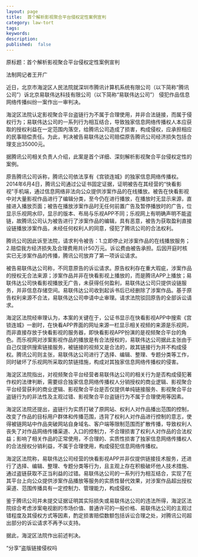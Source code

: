 ```yaml
---
layout: page
title:  首个解析影视聚合平台侵权定性案例宣判
category: law-tort
tags:
keywords:
description:
published:  false
---
```



原标题：首个解析影视聚合平台侵权定性案例宣判

法制网记者王开广

近日，北京市海淀区人民法院就深圳市腾讯计算机系统有限公司（以下简称“腾讯公司”）诉北京易联伟达科技有限公司（以下简称“易联伟达公司”） 侵犯作品信息网络传播纠纷一案作出一审判决。

海淀区法院认定影视聚合平台盗链行为不属于合理使用，并非合法链接，而属于侵权行为；易联伟达公司的一系列行为相互结合，导致独家信息网络传播权人本应获取的授权利益在一定范围内落空，给腾讯公司造成了损害，构成侵权，应承担相应的民事赔偿责任。为此，判决被告易联伟达公司赔偿原告腾讯公司经济损失包括合理支出35000元。

据腾讯公司相关负责人介绍，此案是首个详细、深刻解析影视聚合平台侵权定性的案例。

原告腾讯公司诉称，腾讯公司依法享有《宫锁连城》的独家信息网络传播权。2014年6月4日，腾讯公司通过公证书固定证据，证明被告在其经营的“快看影视”手机端，通过信息网络非法向公众提供涉案作品的在线播放。被告在快看影视中对大量影视作品进行了编辑分类，至今仍在进行播放，在播放时无显示来源，直接进入播放页面；被告在播放涉案作品时无任何前置广告及暂停播放时的广告，位显示乐视网水印，显示的版本、布局与乐视APP不同；乐视网上有明确声明不能盗链，故腾讯公司认为被告进行了涉案作品的编辑，具有恶意，被告为获取盈利直接设链播放涉案作品，未经任何权利人的同意，侵犯了腾讯公司的合法权利。

腾讯公司因此诉至法院，请求判令被告：1.立即停止对涉案作品的在线播放服务；2.赔偿我方经济损失及合理费用共计50万元。诉讼费由被告承担。后因开庭时核实已无涉案作品的传播，腾讯公司放弃了第一项诉讼请求。

被告易联伟达公司称，不同意原告的诉讼请求。原告权利存在重大瑕疵，涉案作品的授权无合法来源；涉案作品并非在快看影视上播放的，而是腾讯APP上播放；易联伟达公司快看影视播放无广告，未获得任何盈利，易联伟达公司只提供设链服务，并非信息存储空间。易联伟达公司收到起诉书后已经删除了涉案作品。基于原告权利来源不合法，易联伟达公司申请中止审理。请求法院驳回原告的全部诉讼请求。

海淀区法院经审理认为，本案的关键在于，公证书显示在快看影视APP中搜索《宫锁连城》一剧时，在快看APP界面的网址来源一栏显示相关视频的来源是乐视网，而非直接存放于快看影视的服务器，即快看影视APP扮演的是视频聚合平台的角色。而乐视网对涉案影视作品的播放是有合法授权的，易联伟达公司据此主张由于自己仅提供搜索链接服务，被链接的视频又是合法的，故其链接行为并不构成侵权。腾讯公司则主张，易联伟达公司进行了选择、编辑、整理、专题分类等工作，同时破坏了乐视网所采取的禁链措施，构成对其独家信息网络传播权的侵害。

海淀区法院指出，对视频聚合平台经营者易联伟达公司的相关行为是否构成侵犯著作权的法律判断，需要综合独家信息网络传播权人分销授权的商业逻辑、影视聚合平台经营获利的商业逻辑、影视聚合平台是否仅提供单纯链接服务、影视聚合平台盗链行为的非法性及主观过错、影视聚合平台盗链行为不属于合理使用等因素。

海淀区法院还提出，盗链行为实质打破了原网站、权利人对作品播出范围的控制，改变了作品的目标用户群体和传播范围，违背了权利人对作品进行控制的意志，使得被链网站中作品突破网站自身域名、客户端等限制范围而扩散传播，导致权利人丧失了对作品网络传播渠道、入口的控制力，不合理损害了权利人对作品的合法权益；影响了相关作品的正常使用，不合理的、实质性损害了独家信息网络传播权人的合法授权分销利益，不属于合理使用，构成侵犯信息网络传播权。

海淀区法院称，易联伟达公司经营的快看影视APP并非仅提供链接技术服务，还进行了选择、编辑、整理、专题分类等行为，且主观上存在积极破坏他人技术措施、通过盗链获取不正当利益的过错。易联伟达公司的一系列行为相互结合，实现了在其平台上向公众提供涉案作品播放等服务的实质性替代效果，对涉案作品超出授权渠道、范围传播具有一定控制力、管理能力，构成侵权。

鉴于腾讯公司并未提交证据证明其实际损失或易联伟达公司的违法所得，海淀区法院综合考虑涉案电视剧的市场价值、普通许可的一般价格、易联伟达公司的主观过错程度及其侵权方式等因素，酌定损害赔偿数额包括诉讼合理之处，对腾讯公司超出部分的诉讼请求不再予以支持。

据此，海淀区法院作出前述判决。

“分享”盗版链接侵权吗